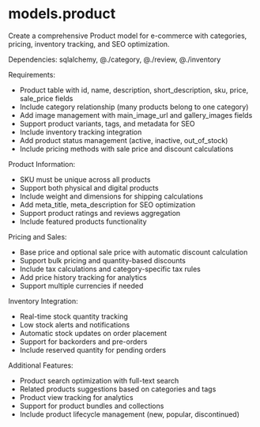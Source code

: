 # models.product

Create a comprehensive Product model for e-commerce with categories, pricing, inventory tracking, and SEO optimization.

Dependencies: sqlalchemy, @./category, @./review, @./inventory

Requirements:
- Product table with id, name, description, short_description, sku, price, sale_price fields
- Include category relationship (many products belong to one category)
- Add image management with main_image_url and gallery_images fields
- Support product variants, tags, and metadata for SEO
- Include inventory tracking integration
- Add product status management (active, inactive, out_of_stock)
- Include pricing methods with sale price and discount calculations

Product Information:
- SKU must be unique across all products
- Support both physical and digital products
- Include weight and dimensions for shipping calculations
- Add meta_title, meta_description for SEO optimization
- Support product ratings and reviews aggregation
- Include featured products functionality

Pricing and Sales:
- Base price and optional sale price with automatic discount calculation
- Support bulk pricing and quantity-based discounts
- Include tax calculations and category-specific tax rules
- Add price history tracking for analytics
- Support multiple currencies if needed

Inventory Integration:
- Real-time stock quantity tracking
- Low stock alerts and notifications
- Automatic stock updates on order placement
- Support for backorders and pre-orders
- Include reserved quantity for pending orders

Additional Features:
- Product search optimization with full-text search
- Related products suggestions based on categories and tags
- Product view tracking for analytics
- Support for product bundles and collections
- Include product lifecycle management (new, popular, discontinued)